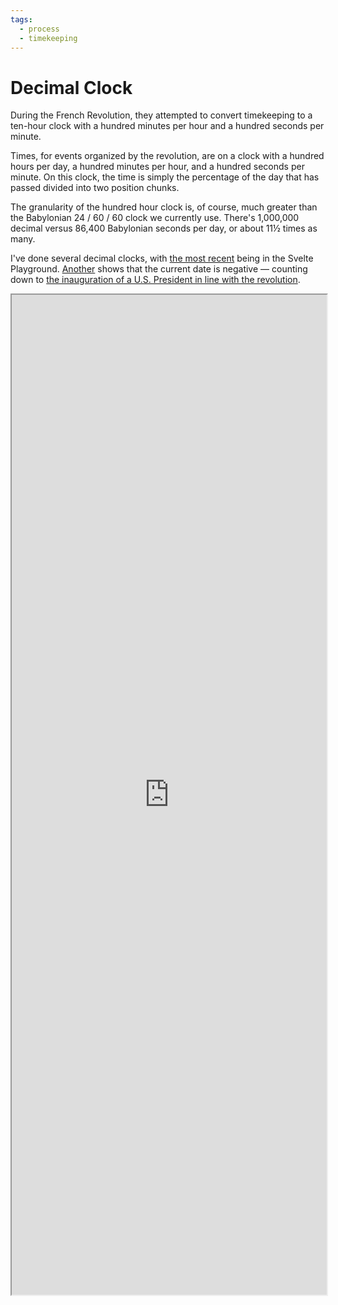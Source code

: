```yaml
---
tags:
  - process
  - timekeeping
---
```

# Decimal Clock

During the French Revolution, they attempted to convert timekeeping to a  ten-hour clock with a hundred minutes per hour and a hundred seconds per minute.

Times, for events organized by the revolution, are on a clock with a hundred hours per day, a hundred minutes per hour, and a hundred seconds per minute. On this clock, the time is simply the percentage of the day that has passed divided into two position chunks.

The granularity of the hundred hour clock is, of course, much greater than the Babylonian 24 / 60 / 60 clock we currently use. There's 1,000,000 decimal versus 86,400 Babylonian seconds per day, or about 11½ times as many.

I've done several decimal clocks, with [the most recent](https://svelte.dev/playground/72dc800d737f4e079cfec52064a169c4) being in the Svelte Playground. [Another](https://z13cdn.web.app/) shows that the current date is negative — counting down to [the inauguration of a U.S. President in line with the revolution](Calendars.md#0⁄♑⁄0).

<iframe src="https://dhappy.github.io/times/" style="height: 40vh; width: 100%; display: block; margin-inline: auto"></iframe>

